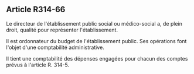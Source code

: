 ## Article R314-66

Le directeur de l'établissement public social ou médico-social a, de plein droit, qualité pour représenter
l'établissement.


Il est ordonnateur du budget de l'établissement public. Ses opérations font l'objet d'une comptabilité
administrative.

Il tient une comptabilité des dépenses engagées pour chacun des comptes prévus à l'article R. 314-5.

